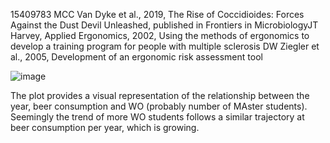15409783
MCC Van Dyke et al., 2019, The Rise of Coccidioides: Forces Against the Dust Devil Unleashed, published in Frontiers in Microbiology​
JT Harvey, Applied Ergonomics, 2002, Using the methods of ergonomics to develop a training program for people with multiple sclerosis
DW Ziegler et al., 2005, Development of an ergonomic risk assessment tool

![image](https://github.com/user-attachments/assets/d6463d84-9af1-450f-a54e-bacce41eefa3)

The plot provides a visual representation of the relationship between the year, beer consumption and WO (probably number of MAster students). Seemingly the trend of more WO students follows a similar trajectory at beer consumption per year, which is growing.

